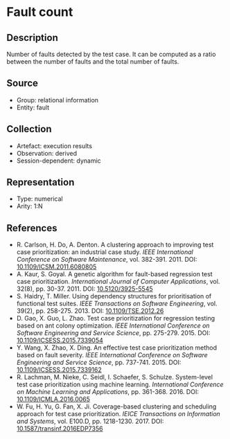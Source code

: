 # Fault count

## Description

Number of faults detected by the test case. It can be computed as a ratio between the number of faults and the total number of faults.

## Source

* Group: relational information
* Entity: fault

## Collection

* Artefact: execution results
* Observation: derived
* Session-dependent: dynamic

## Representation

* Type: numerical
* Arity: 1:N

## References

* R. Carlson, H. Do, A. Denton. A clustering approach to improving test case prioritization: an industrial case study. *IEEE International Conference on Software Maintenance*, vol. 382-391. 2011. DOI: [10.1109/ICSM.2011.6080805](https://www.doi.org/10.1109/ICSM.2011.6080805)
* A. Kaur, S. Goyal. A genetic algorithm for fault-based regression test case prioritization. *International Journal of Computer Applications*, vol. 32(8), pp. 30-37. 2011. DOI: [10.5120/3925-5545](https://www.doi.org/10.5120/3925-5545)
* S. Haidry, T. Miller. Using dependency structures for prioritisation of functional test suites. *IEEE Transactions on Software Engineering*, vol. 39(2), pp. 258-275. 2013. DOI: [10.1109/TSE.2012.26](https://www.doi.org/10.1109/TSE.2012.26)
* D. Gao, X. Guo, L. Zhao. Test case prioritization for regression testing based on ant colony optimization. *IEEE International Conference on Software Engineering and Service Science*, pp. 275-279. 2015. DOI: [10.1109/ICSESS.2015.7339054](https://www.doi.org/10.1109/ICSESS.2015.7339054)
* Y. Wang, X. Zhao, X. Ding. An effective test case prioritization method based on fault severity. *IEEE International Conference on Software Engineering and Service Science*, pp. 737-741. 2015. DOI: [10.1109/ICSESS.2015.7339162](https://www.doi.org/10.1109/ICSESS.2015.7339162)
* R. Lachman, M. Nieke, C. Seidl, I. Schaefer, S. Schulze. System-level test case prioritization using machine learning. *International Conference on Machine Learning and Applications*, pp. 361-368. 2016. DOI: [10.1109/ICMLA.2016.0065](https://www.doi.org/10.1109/ICMLA.2016.0065)
* W. Fu, H. Yu, G. Fan, X. Ji. Coverage-based clustering and scheduling approach for test case prioritization. *IEICE Transactions on Information and Systems*, vol. E100.D, pp. 1218-1230. 2017. DOI: [10.1587/transinf.2016EDP7356](https://www.doi.org/10.1587/transinf.2016EDP7356)
